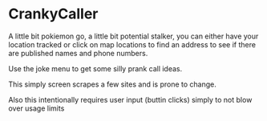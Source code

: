 # CrankyCaller

A little bit pokiemon go, a little bit potential stalker, you can either have your location tracked or click on map locations to find an address
 to see if there are published names and phone numbers.

Use the joke menu to get some silly prank call ideas.

This simply screen scrapes a few sites and is prone to change.

Also this intentionally requires user input (buttin clicks) simply to not blow over usage limits 


